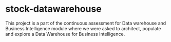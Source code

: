 # stock-datawarehouse

This project is a part of the continuous assessment for Data warehouse and Business Intelligence module where we were asked to architect, populate and explore a Data Warehouse for Business Intelligence.
